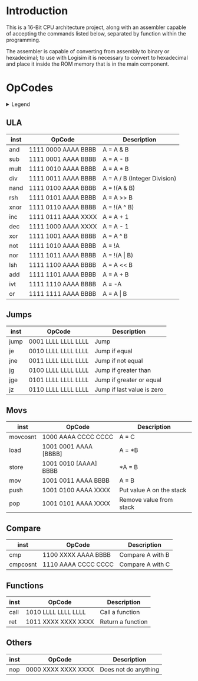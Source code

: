 # Introduction
This is a 16-Bit CPU architecture project, along with an assembler capable of accepting the commands listed below, separated by function within the programming.

The assembler is capable of converting from assembly to binary or hexadecimal; to use with Logisim it is necessary to convert to hexadecimal and place it inside the ROM memory that is in the main component.

# OpCodes
<details>
<summary>Legend</summary>

* AAAA = Address of an A register
* BBBB = Address of an B register
* XXXX = Will be ignored
* CCCC CCCC = 8 bit C constant
* LLLL LLLL LLLL = Label used for jumps in 12-bit code

</details>

## ULA
| inst       |        OpCode         |           Description              |
| ---------- | --------------------- | ---------------------------------- |
| and        | 1111 0000 AAAA BBBB   | A = A & B                          |
| sub        | 1111 0001 AAAA BBBB   | A = A - B                          |
| mult       | 1111 0010 AAAA BBBB   | A = A * B                          |
| div        | 1111 0011 AAAA BBBB   | A = A / B (Integer Division)       |
| nand       | 1111 0100 AAAA BBBB   | A = !(A & B)                       |
| rsh        | 1111 0101 AAAA BBBB   | A = A >> B                         |
| xnor       | 1111 0110 AAAA BBBB   | A = !(A ^ B)                       |
| inc        | 1111 0111 AAAA XXXX   | A = A + 1                          |
| dec        | 1111 1000 AAAA XXXX   | A = A - 1                          |
| xor        | 1111 1001 AAAA BBBB   | A = A ^ B                          |
| not        | 1111 1010 AAAA BBBB   | A = !A                             |
| nor        | 1111 1011 AAAA BBBB   | A = !(A \| B)                      |
| lsh        | 1111 1100 AAAA BBBB   | A = A << B                         |
| add        | 1111 1101 AAAA BBBB   | A = A + B                          |
| ivt        | 1111 1110 AAAA BBBB   | A = -A                             |
| or         | 1111 1111 AAAA BBBB   | A = A \| B                         |

## Jumps
| inst       |        OpCode         |           Description              |
| ---------- | --------------------- | ---------------------------------- |
| jump       | 0001 LLLL LLLL LLLL   | Jump                               |
| je         | 0010 LLLL LLLL LLLL   | Jump if equal                      |
| jne        | 0011 LLLL LLLL LLLL   | Jump if not equal                  |
| jg         | 0100 LLLL LLLL LLLL   | Jump if greater than               |
| jge        | 0101 LLLL LLLL LLLL   | Jump if greater or equal           |
| jz         | 0110 LLLL LLLL LLLL   | Jump if last value is zero         |

## Movs
| inst       |        OpCode         |           Description              |
| ---------- | --------------------- | ---------------------------------- |
| movcosnt   | 1000 AAAA CCCC CCCC   | A = C                              |
| load       | 1001 0001 AAAA [BBBB] | A = *B                             |
| store      | 1001 0010 [AAAA] BBBB | *A = B                             |
| mov        | 1001 0011 AAAA BBBB   | A = B                              |
| push       | 1001 0100 AAAA XXXX   | Put value A on the stack           |
| pop        | 1001 0101 AAAA XXXX   | Remove value from stack            |

## Compare
| inst       |        OpCode         |           Description              |
| ---------- | --------------------- | ---------------------------------- |
| cmp        | 1100 XXXX AAAA BBBB   | Compare A with B                   |
| cmpcosnt   | 1110 AAAA CCCC CCCC   | Compare A with C                   |

## Functions
| inst       |        OpCode         |           Description              |
| ---------- | --------------------- | ---------------------------------- |
| call       | 1010 LLLL LLLL LLLL   | Call a function                    |
| ret        | 1011 XXXX XXXX XXXX   | Return a function                  |

## Others
| inst       |        OpCode         |           Description              |
| ---------- | --------------------- | ---------------------------------- |
| nop        | 0000 XXXX XXXX XXXX   | Does not do anything               |
